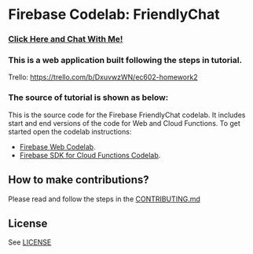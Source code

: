 # Firebase Codelab: FriendlyChat
### [Click Here and Chat With Me! ](https://the-first-project-ca04f.firebaseapp.com/)


### This is a web application built following the steps in tutorial.
Trello: https://trello.com/b/DxuvwzWN/ec602-homework2


### The source of tutorial is shown as below:

This is the source code for the Firebase FriendlyChat codelab. It includes start and end versions of the
code for Web and Cloud Functions. To get started open the codelab instructions:

 - [Firebase Web Codelab](https://codelabs.developers.google.com/codelabs/firebase-web/).
 - [Firebase SDK for Cloud Functions Codelab](https://codelabs.developers.google.com/codelabs/firebase-cloud-functions/).


## How to make contributions?
Please read and follow the steps in the [CONTRIBUTING.md](CONTRIBUTING.md)


## License
See [LICENSE](LICENSE)
